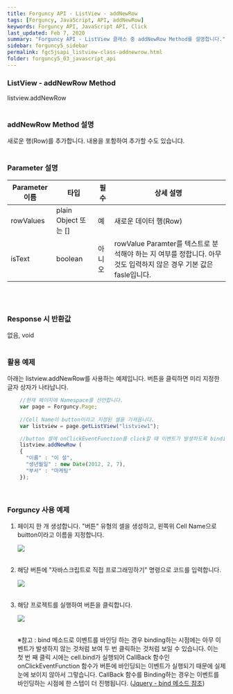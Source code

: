 ```yaml
---
title: Forguncy API - ListView - addNewRow
tags: [Forguncy, JavaScript, API, addNewRow]
keywords: Forguncy API, JavaScript API, Click
last_updated: Feb 7, 2020
summary: "Forguncy API - ListView 클래스 중 addNewRow Method를 설명합니다."
sidebar: forguncy5_sidebar
permalink: fgc5jsapi_listview-class-addnewrow.html
folder: forguncy5_03_javascript_api
---
```


### ListView - addNewRow Method
listview.addNewRow
<br /><br />

### addNewRow Method 설명
새로운 행(Row)를 추가합니다. 내용을 포함하여 추가할 수도 있습니댜.
<br /><br />

### Parameter 설명

| Parameter 이름 | 타입 | 필수 | 상세 설명 |
| --- | --- | --- | --- |
| rowValues | plain Object 또는 [] | 예	| 새로운 데이터 행(Row) |
| isText | boolean | 아니오	| rowValue Paramter를 텍스트로 분석해야 하는 지 여부를 정합니다. 아무 것도 입력하지 않은 경우 기본 값은 fasle입니다. |

<br /><br />

### Response 시 반환값
없음, void
<br /><br />

### 활용 예제
아래는 listview.addNewRow를 사용하는 예제입니다. 버튼을 클릭하면 미리 지정한 글자 상자가 나타납니다.
<br />

~~~javascript
    //현재 페이지에 Namespace를 선언합니다.
    var page = Forguncy.Page;
    
    //Cell Name이 button이라고 지정된 셀을 가져옵니다.
    var listview = page.getListView("listview1");

    //button 셀에 onClickEventFunction를 click할 때 이벤트가 발생하도록 binding합니다.
    listview.addNewRow (
    {
      "이름" : "이 설",
      "생년월일" : new Date(2012, 2, 7),
      "부서" : "마케팅"
    });
~~~

<br />

### Forguncy 사용 예제

1. 페이지 한 개 생성합니다. "버튼" 유형의 셀을 생성하고, 왼쪽위 Cell Name으로 buitton이라고 이름을 지정합니다.

    ![]({{site.url}}/images/forguncy5/ex-ss_cellevent-click01.png)
    <br /><br />

2. 해당 버튼에 "자바스크립트로 직접 프로그래밍하기" 명령으로 코드를 입력합니다.

    ![]({{site.url}}/images/forguncy5/ex-ss_cellevent-click02.png)
    <br /><br />

3. 해당 프로젝트를 실행하여 버튼을 클릭합니다.

    ![]({{site.url}}/images/forguncy5/ex-ss_cellevent-click03.gif)
    <br /><br />

    ※참고 : bind 메소드로 이벤트를 바인딩 하는 경우 binding하는 시점에는 아무 이벤트가 발생하지 않는 것처럼 보여 두 번 클릭하는 것처럼 보일 수 있습니다. 이는 첫 번 째 클릭 시에는 cell.bind가 실행되어 CallBack 함수인 onClickEventFunction 함수가 버튼에 바인딩되는 이벤트가 실행되기 때문에 실제 눈에 보이지 않아서 그렇습니다. CallBack 함수를 Binding하는 경우는 이벤트를 바인딩하는 시점에 한 스텝이 더 진행됩니다. ([Jquery - bind 메소드 참조](https://www.w3schools.com/jquery/event_bind.asp))

<br /><br />
